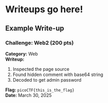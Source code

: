 # Writeups go here!


## Example Write-up

### Challenge: Web2 (200 pts)
**Category:** Web  
**Writeup:**
1. Inspected the page source
2. Found hidden comment with base64 string
3. Decoded to get admin password

**Flag:** `picoCTF{this_is_the_flag}`  
**Date:** March 30, 2025
